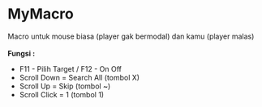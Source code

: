 # MyMacro
Macro untuk mouse biasa (player gak bermodal) dan kamu (player malas)<br/><br/>
**Fungsi :**<br/>
* F11 - Pilih Target / F12 - On Off<br/>
* Scroll Down = Search All (tombol X)<br/>
* Scroll Up = Skip (tombol ~)<br/>
* Scroll Click = 1 (tombol 1)<br/>
